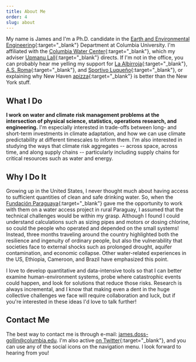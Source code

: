 ```yaml
---
title: About Me
order: 4
slug: about
---
```


My name is James and I'm a Ph.D. candidate in the [Earth and Environmental Engineering](https://eee.columbia.edu/){:target="_blank"} Department at Columbia University.
I'm affiliated with the [Columbia Water Center](https://water.columbia.edu){:target="_blank"}, which my adviser [Upmanu Lall](https://columbia.edu/~ula2){:target="_blank"} directs.
If I'm not in the office, you can probably hear me yelling my support for [La Albirroja](https://twitter.com/albirroja?lang=en){:target="_blank"}, [A.S. Roma](https://www.chiesaditotti.com/){:target="_blank"}, and [Sportivo Luqueño](http://clubsportivoluqueno.com.py/){:target="_blank"}, or explaining why New Haven [apizza](https://www.nhregister.com/news/article/An-upcoming-film-celebrates-New-Haven-s-holy-12576171.php){:target="_blank"} is better than the New York stuff.

## What I Do

**I work on water and climate risk management problems at the intersection of physical science, statistics, operations research, and engineering.**
I'm especially interested in trade-offs between long- and short-term investments in climate adaptation, and how we can use climate predictability at different timescales to inform them.
I'm also interested in studying the ways that climate risk aggregates -- across space, across time, and along supply chains -- particularly including supply chains for critical resources such as water and energy.

## Why I Do It

Growing up in the United States, I never thought much about having access to sufficient quantities of clean and safe drinking water.
So, when the [Fundación Paraguaya](http://www.fundacionparaguaya.org.py/?lang=en){:target="_blank"} gave me the opportunity to work with them on a water access project in rural Paraguay, I assumed that the technical challenges would be within my grasp.
Although I found I could understand calculations such as sizing pipes and motors or dosing chlorine, so could the people who operated and depended on the small systems!
Instead, three months traveling around the country highlighted both the resilience and ingenuity of ordinary people, but also the vulnerability that societies face to external shocks such as prolonged drought, aquifer contamination, and economic collapse.
Other water-related experiences in the US, Ethiopia, Cameroon, and Brazil have emphasized this point.

I love to develop quantitative and data-intensive tools so that I can better examine human-environment systems, probe where catastrophic events could happen, and look for solutions that reduce those risks.
Research is always incremental, and I know that making even a dent in the huge collective challenges we face will require collaboration and luck, but if you're interested in these ideas I'd love to talk further!

## Contact Me

The best way to contact me is through e-mail: [james.doss-gollin@columbia.edu](mailto:james.doss-gollin@columbia.edu).
I'm also active [on Twitter](http://twitter.com/jdossgollin){:target="_blank"}, and you can use any of the social icons on the navigation menu.
I look forward to hearing from you!
